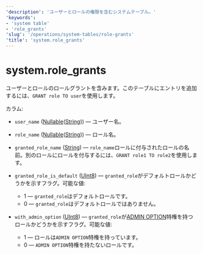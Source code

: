 ```yaml
---
'description': 'ユーザーとロールの権限を含むシステムテーブル。'
'keywords':
- 'system table'
- 'role_grants'
'slug': '/operations/system-tables/role-grants'
'title': 'system.role_grants'
---
```





# system.role_grants

ユーザーとロールのロールグラントを含みます。このテーブルにエントリを追加するには、`GRANT role TO user`を使用します。

カラム:

- `user_name` ([Nullable](../../sql-reference/data-types/nullable.md)([String](../../sql-reference/data-types/string.md))) — ユーザー名。

- `role_name` ([Nullable](../../sql-reference/data-types/nullable.md)([String](../../sql-reference/data-types/string.md))) — ロール名。

- `granted_role_name` ([String](../../sql-reference/data-types/string.md)) — `role_name`ロールに付与されたロールの名前。別のロールにロールを付与するには、`GRANT role1 TO role2`を使用します。

- `granted_role_is_default` ([UInt8](/sql-reference/data-types/int-uint#integer-ranges)) — `granted_role`がデフォルトロールかどうかを示すフラグ。可能な値:
    - 1 — `granted_role`はデフォルトロールです。
    - 0 — `granted_role`はデフォルトロールではありません。

- `with_admin_option` ([UInt8](/sql-reference/data-types/int-uint#integer-ranges)) — `granted_role`が[ADMIN OPTION](/sql-reference/statements/grant#admin-option)特権を持つロールかどうかを示すフラグ。可能な値:
    - 1 — ロールは`ADMIN OPTION`特権を持っています。
    - 0 — `ADMIN OPTION`特権を持たないロールです。
